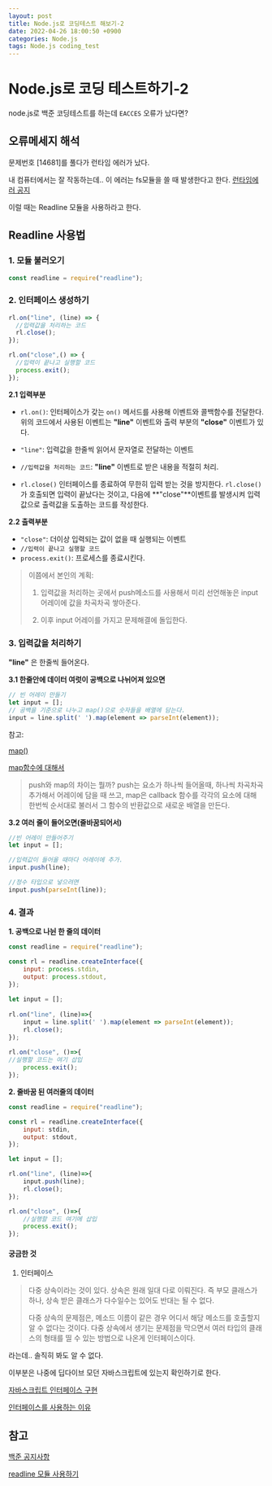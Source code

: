 ```yaml
---
layout: post
title: Node.js로 코딩테스트 해보기-2
date: 2022-04-26 18:00:50 +0900
categories: Node.js
tags: Node.js coding_test  
---
```




# Node.js로 코딩 테스트하기-2

node.js로 백준 코딩테스트를 하는데 `EACCES` 오류가 났다면?



## 오류메세지 해석

문제번호 [14681]를 풀다가 런타임 에러가 났다.

내 컴퓨터에서는 잘 작동하는데.. 이 에러는 fs모듈을 쓸 때 발생한다고 한다. [런타임에러 공지](https://www.acmicpc.net/board/view/66736)

이럴 때는 Readline 모듈을 사용하라고 한다.

## Readline 사용법

### 1. 모듈 불러오기

```js
const readline = require("readline");
```

### 2. 인터페이스 생성하기

```js
rl.on("line", (line) => {
  //입력값을 처리하는 코드
  rl.close();
});

rl.on("close",() => {
  //입력이 끝나고 실행할 코드
  process.exit();
});

```

 **2.1 입력부분**

- `rl.on()`: 인터페이스가 갖는 `on()` 메서드를 사용해 이벤트와 콜백함수를 전달한다. 위의 코드에서 사용된 이벤트는 **"line"** 이벤트와 출력 부분의 **"close"** 이벤트가 있다.

- `"line"`: 입력값을 한줄씩 읽어서 문자열로 전달하는 이벤트

- `//입력값을 처리하는 코드`: **"line"** 이벤트로 받은 내용을 적절히 처리.

- `rl.close()` 인터페이스를 종료하여 무한히 입력 받는 것을 방지한다. `rl.close()` 가 호출되면 입력이 끝났다는 것이고, 다음에 **"close"**이벤트를 발생시켜 입력값으로 출력값을 도출하는 코드를 작성한다.

   

**2.2 출력부분**

- `"close"`: 더이상 입력되는 값이 없을 때 실행되는 이벤트
- `//입력이 끝나고 실행할 코드`
- `process.exit()`: 프로세스를 종료시킨다.



>  이쯤에서 본인의 계획:
>
> 1. 입력값을 처리하는 곳에서 push메소드를 사용해서 미리 선언해놓은 input 어레이에 값을 차곡차곡 쌓아준다.
>
> 2. 이후 input 어레이를 가지고 문제해결에 돌입한다.





### 3. 입력값을 처리하기

**"line"** 은 한줄씩 들어온다. 



 **3.1 한줄안에 데이터 여럿이 공백으로 나뉘어져 있으면**

```js
// 빈 어레이 만들기
let input = [];
// 공백을 기준으로 나누고 map()으로 숫자들을 배열에 담는다.
input = line.split(' ').map(element => parseInt(element));

```

참고: 

[map()](https://developer.mozilla.org/ko/docs/Web/JavaScript/Reference/Global_Objects/Array/map)

[map함수에 대해서](https://velog.io/@claire-euni/js-map%ED%95%A8%EC%88%98%EC%97%90-%EB%8C%80%ED%95%B4%EC%84%9C)

> push와 map의 차이는 뭘까? push는 요소가 하나씩 들어올때, 하나씩 차곡차곡 추가해서 어레이에 담을 때 쓰고, map은 callback 함수를 각각의 요소에 대해 한번씩 순서대로 불러서 그 함수의 반환값으로 새로운 배열을 만든다.

**3.2 여러 줄이 들어오면(줄바꿈되어서)**

```js
//빈 어레이 만들어주기
let input = [];

//입력값이 들어올 때마다 어레이에 추가.
input.push(line);

//정수 타입으로 넣으려면
input.push(parseInt(line));
```



### 4. 결과

**1. 공백으로 나뉜 한 줄의 데이터**

```js
const readline = require("readline");

const rl = readline.createInterface({
	input: process.stdin,
    output: process.stdout,
});
    
let input = [];
    
rl.on("line", (line)=>{
    input = line.split(' ').map(element => parseInt(element));
   	rl.close();
});
    
rl.on("close", ()=>{
//실행할 코드는 여기 삽입
	process.exit();
});
```

**2. 줄바꿈 된 여러줄의 데이터**

```js
const readline = require("readline");

const rl = readline.createInterface({
	input: stdin,
	output: stdout,
});

let input = [];

rl.on("line", (line)=>{
	input.push(line);
	rl.close();
});

rl.on("close", ()=>{
	//실행할 코드 여기에 삽입
	process.exit();
});
```







#### 궁금한 것

1. 인터페이스

>  다중 상속이라는 것이 있다. 상속은 원래 일대 다로 이뤄진다. 즉 부모 클래스가 하나, 상속 받은 클래스가 다수일수는 있어도 반대는 될 수 없다.
>
> 다중 상속의 문제점은, 메소드 이름이 같은 경우 어디서 해당 메소드를 호출할지 알 수 없다는 것이다. 다중 상속에서 생기는 문제점을 막으면서 여러 타입의 클래스의 형태를 띨 수 있는 방법으로 나온게 인터페이스이다.

라는데.. 솔직히 봐도 알 수 없다. 

이부분은 나중에 딥다이브 모던 자바스크립트에 있는지 확인하기로 한다.

[자바스크립트 인터페이스 구현](https://mohwaproject.tistory.com/entry/자바스크립트-인터페이스-구현)

[인터페이스를 사용하는 이유](https://mrtint.tistory.com/679)







## 참고

[백준 공지사항](https://www.acmicpc.net/board/view/66736)

[readline 모듈 사용하기](https://velog.io/@leenzy/readline-%EB%AA%A8%EB%93%88-%EC%82%AC%EC%9A%A9%ED%95%98%EA%B8%B0)

